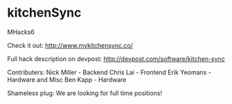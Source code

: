 # kitchenSync
MHacks6

Check it out:
http://www.mykitchensync.co/

Full hack description on devpost:
http://devpost.com/software/kitchen-sync

Contributers:
Nick Miller     - Backend
Chris Lai       - Frontend
Erik Yeomans    - Hardware and Misc
Ben Kapp        - Hardware

Shameless plug:
We are looking for full time positions! 
